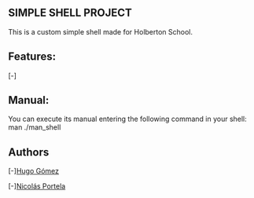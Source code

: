 ## SIMPLE SHELL PROJECT
This is a custom simple shell made for Holberton School.

## Features:
[-]


## Manual:
You can execute its manual entering the following command in your shell: man ./man_shell

## Authors
[-][Hugo Gómez](https://github.com/Lunerio)


[-][Nicolás Portela](https://github.com/nicolasportela)
